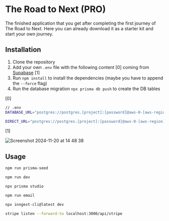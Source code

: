 # The Road to Next (PRO)

The finished application that you get after completing the first journey of The Road to Next. Here you can already download it as a starter kit and start your own journey.

## Installation

1. Clone the repository
2. Add your own `.env` file with the following content [0] coming from [Supabase](https://supabase.com/) [1]
3. Run `npm install` to install the dependencies (maybe you have to append the `--force` flag)
4. Run the database migration `npx prisma db push` to create the DB tables

[0]

```sh
// .env
DATABASE_URL="postgres://postgres.[project]:[password]@aws-0-[aws-region].pooler.supabase.com:6543/postgres?pgbouncer=true"

DIRECT_URL="postgres://postgres.[project]:[password]@aws-0-[aws-region].pooler.supabase.com:5432/postgres"
```

[1]

![Screenshot 2024-11-20 at 14 48 38](https://github.com/user-attachments/assets/3be82183-fb18-4845-a044-82c2c02787d8)

## Usage

```sh
npm run prisma-seed
```

```sh
npm run dev
```

```sh
npx prisma studio
```

```sh
npm run email
```

```sh
npx inngest-cli@latest dev
```

```sh
stripe listen --forward-to localhost:3000/api/stripe
```
